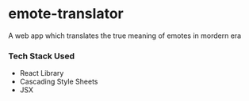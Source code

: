 # emote-translator
A web app which translates the true meaning of emotes in mordern era

<h3>Tech Stack Used</h3>
<ul>
  <li>React Library</li>
  <li>Cascading Style Sheets</li>
  <li>JSX</li>

</ul>
